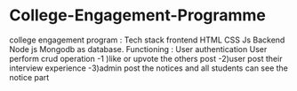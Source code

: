 # College-Engagement-Programme
college engagement program : Tech stack  frontend HTML CSS Js Backend Node js Mongodb as database. Functioning  : User authentication  User perform crud operation  -1 )like or upvote the others post  -2)user post their interview experience  -3)admin post the notices and all students can see the notice part
